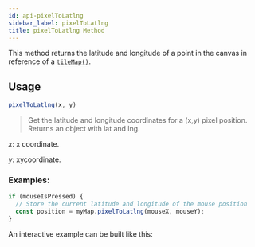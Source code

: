 ```yaml
---
id: api-pixelToLatlng
sidebar_label: pixelToLatlng
title: pixelToLatlng Method
---
```


This method returns the latitude and longitude of a point in the canvas in reference of a [`tileMap()`](#tilemapoptions).

## Usage

```javascript
pixelToLatlng(x, y)
```
> Get the latitude and longitude coordinates for a (x,y) pixel position. Returns an object with lat and lng.

*x*: x coordinate.

*y*: xycoordinate.

### Examples:
```javascript
if (mouseIsPressed) {
  // Store the current latitude and longitude of the mouse position
  const position = myMap.pixelToLatlng(mouseX, mouseY);
}
```

An interactive example can be built like this:

<div id="example"></div>

<script src="assets/scripts/api-pixelToLatLng.js"></script>